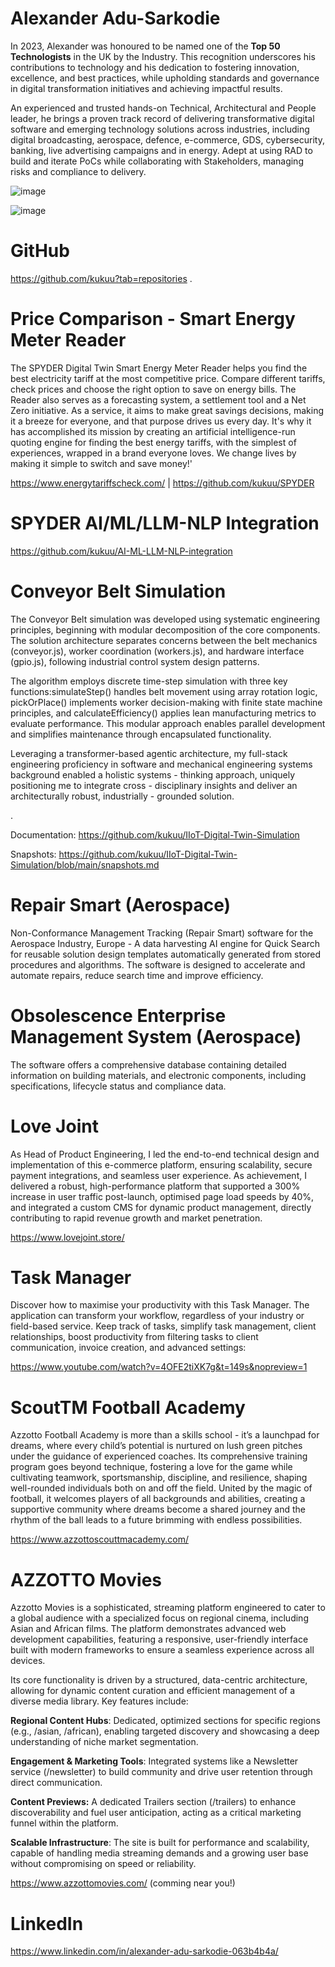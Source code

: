 
# Alexander Adu-Sarkodie

In 2023, Alexander was honoured to be named one of the **Top 50 Technologists** in the UK by the Industry. This recognition underscores his contributions to technology and his dedication to fostering innovation, excellence, and best practices, while upholding standards and governance in digital transformation initiatives and achieving impactful results.

An experienced and  trusted  hands-on Technical, Architectural and People leader, he brings a proven track record of delivering transformative digital software and emerging technology  solutions across industries, including digital broadcasting, aerospace, defence, e-commerce, GDS, cybersecurity, banking, live advertising campaigns and in energy. Adept at using RAD to build and iterate PoCs while  collaborating with Stakeholders, managing risks and compliance to delivery.  

![image](https://github.com/kukuu/portfolio/blob/main/top-50-announcement.png)   
 
![image](https://github.com/kukuu/portfolio/blob/main/top-50.png)         
  
# GitHub  
  
https://github.com/kukuu?tab=repositories  .    
       
# Price Comparison - Smart Energy Meter Reader     
 
The SPYDER Digital Twin Smart Energy Meter Reader helps you find the best electricity tariff at the most competitive price. Compare different tariffs, check prices and choose the right option to save on energy bills. The Reader also serves as a forecasting system, a settlement tool and a Net Zero initiative. As a service, it aims to make great savings decisions, making it a breeze for everyone, and that purpose drives us every day. It's why it has accomplished its mission by creating an artificial intelligence-run quoting engine for finding the best energy tariffs, with  the simplest of experiences, wrapped in a brand everyone loves. We change lives by making it simple to switch and save money!' 
 
https://www.energytariffscheck.com/ | https://github.com/kukuu/SPYDER 


# SPYDER AI/ML/LLM-NLP Integration

https://github.com/kukuu/AI-ML-LLM-NLP-integration

# Conveyor Belt Simulation

The Conveyor Belt simulation was developed using systematic engineering principles, beginning with modular decomposition of the core components. The solution architecture separates concerns between the belt mechanics (conveyor.js), worker coordination (workers.js), and hardware interface (gpio.js), following industrial control system design patterns.

The algorithm employs discrete time-step simulation with three key functions:simulateStep() handles belt movement using array rotation logic, pickOrPlace() implements worker decision-making with finite state machine principles, and calculateEfficiency() applies lean manufacturing metrics to evaluate performance. This modular approach enables parallel development and simplifies maintenance through encapsulated functionality.

Leveraging a transformer-based agentic architecture, my full-stack engineering proficiency in software and mechanical engineering systems background enabled a holistic systems - thinking approach, uniquely positioning me to integrate cross - disciplinary insights and deliver an architecturally robust, industrially - grounded solution.



<!-- https://github.com/kukuu/raspberry-pie-digital/blob/main/README.md -->.

Documentation: https://github.com/kukuu/IIoT-Digital-Twin-Simulation 

Snapshots: https://github.com/kukuu/IIoT-Digital-Twin-Simulation/blob/main/snapshots.md

# Repair Smart (Aerospace)
Non-Conformance Management Tracking (Repair Smart) software for the Aerospace Industry, Europe - A data harvesting AI engine for Quick Search for reusable solution design templates  automatically generated from stored procedures and algorithms. The software is designed to accelerate and automate repairs, reduce search time and improve efficiency.

# Obsolescence Enterprise Management System (Aerospace)
The software offers a comprehensive database containing detailed information on building materials, and electronic components, including specifications, lifecycle status and compliance data.

# Love Joint

As Head of Product Engineering, I led the end-to-end technical design and implementation of this e-commerce platform, ensuring scalability, secure payment integrations, and seamless user experience. As achievement, I delivered a robust, high-performance platform that supported a 300% increase in user traffic post-launch, optimised page load speeds by 40%, and integrated a custom CMS for dynamic product management, directly contributing to rapid revenue growth and market penetration.

https://www.lovejoint.store/

# Task Manager
Discover how to maximise your productivity with this Task Manager. The application can transform your workflow, regardless of your industry or field-based service. Keep track of tasks, simplify task management, client relationships, boost productivity from filtering tasks to client communication, invoice creation, and advanced settings: 

https://www.youtube.com/watch?v=4OFE2tiXK7g&t=149s&nopreview=1 

# ScoutTM Football Academy

Azzotto Football Academy is more than a skills school - it’s a launchpad for dreams, where every child’s potential is nurtured on lush green pitches under the guidance of experienced coaches. Its  comprehensive training program goes beyond technique, fostering a love for the game while cultivating teamwork, sportsmanship, discipline, and resilience, shaping well-rounded individuals both on and off the field. United by the magic of football, it welcomes players of all backgrounds and abilities, creating a supportive community where dreams become a shared journey and the rhythm of the ball leads to a future brimming with endless possibilities.

https://www.azzottoscouttmacademy.com/

# AZZOTTO Movies 

Azzotto Movies is a sophisticated, streaming platform engineered to cater to a global audience with a specialized focus on regional cinema, including Asian and African films. The platform demonstrates advanced web development capabilities, featuring a responsive, user-friendly interface built with modern frameworks to ensure a seamless experience across all devices.

Its core functionality is driven by a structured, data-centric architecture, allowing for dynamic content curation and efficient management of a diverse media library. Key features include:

**Regional Content Hubs**: Dedicated, optimized sections for specific regions (e.g., /asian, /african), enabling targeted discovery and showcasing a deep understanding of niche market segmentation.

**Engagement & Marketing Tools**: Integrated systems like a Newsletter service (/newsletter) to build community and drive user retention through direct communication.

**Content Previews:** A dedicated Trailers section (/trailers) to enhance discoverability and fuel user anticipation, acting as a critical marketing funnel within the platform.

**Scalable Infrastructure**: The site is built for performance and scalability, capable of handling media streaming demands and a growing user base without compromising on speed or reliability.

https://www.azzottomovies.com/ (comming near you!)


# LinkedIn 

https://www.linkedin.com/in/alexander-adu-sarkodie-063b4b4a/


  
  
        
     
   
  
       
  
  
 
     
   
   
  
   
     
 
